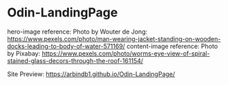 # Odin-LandingPage
hero-image reference: Photo by Wouter  de Jong: https://www.pexels.com/photo/man-wearing-jacket-standing-on-wooden-docks-leading-to-body-of-water-571169/
content-image reference: Photo by Pixabay: https://www.pexels.com/photo/worms-eye-view-of-spiral-stained-glass-decors-through-the-roof-161154/

Site Preview: https://arbindb1.github.io/Odin-LandingPage/